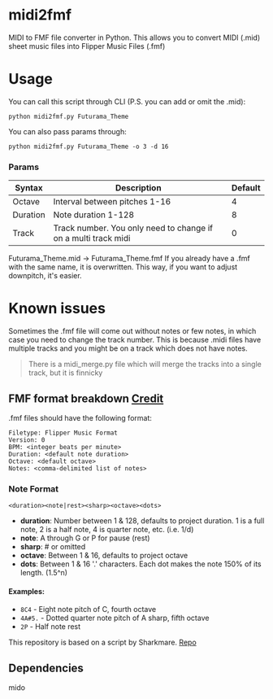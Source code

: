 # midi2fmf
MIDI to FMF file converter in Python.
This allows you to convert MIDI (.mid) sheet music files into Flipper Music Files (.fmf)

# Usage
You can call this script through CLI (P.S. you can add or omit the .mid):
```console
python midi2fmf.py Futurama_Theme
```
You can also pass params through:
```console
python midi2fmf.py Futurama_Theme -o 3 -d 16
```
### Params
| Syntax      | Description                                                     |Default      |
| --- | --- | --- |
| Octave      | Interval between pitches 1-16                                   |4            |
| Duration    | Note duration 1-128                                             |8            |
| Track       | Track number. You only need to change if on a multi track midi  |0            |

Futurama_Theme.mid -> Futurama_Theme.fmf
If you already have a .fmf with the same name, it is overwritten. This way, if you want to adjust downpitch, it's easier.
# Known issues
Sometimes the .fmf file will come out without notes or few notes, in which case you need to change the track number. This is because .midi files have multiple tracks and you might be on a track which does not have notes.
> There is a midi_merge.py file which will merge the tracks into a single track, but it is finnicky

## FMF format breakdown [Credit](https://github.com/Tonsil/flipper-music-files)

.fmf files should have the following format:

```
Filetype: Flipper Music Format
Version: 0
BPM: <integer beats per minute>
Duration: <default note duration>
Octave: <default octave>
Notes: <comma-delimited list of notes>
```

### Note Format

`<duration><note|rest><sharp><octave><dots>`

- **duration**: Number between 1 & 128, defaults to project duration. 1 is a full note, 2 is a half note, 4 is quarter note, etc. (i.e. 1/d)
- **note**: A through G or P for pause (rest)
- **sharp**: # or omitted
- **octave**: Between 1 & 16, defaults to project octave
- **dots**: Between 1 & 16 '.' characters. Each dot makes the note 150% of its length. (1.5^n)

#### Examples:

- `8C4` - Eight note pitch of C, fourth octave
- `4A#5.` - Dotted quarter note pitch of A sharp, fifth octave
- `2P` - Half note rest

This repository is based on a script by Sharkmare. [Repo](https://github.com/Sharkmare/Midi-to-fmf/)

## Dependencies
mido
